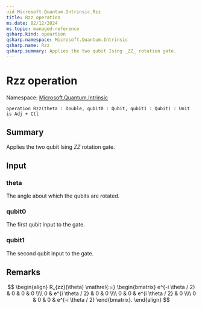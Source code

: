 ```yaml
---
uid Microsoft.Quantum.Intrinsic.Rzz
title: Rzz operation
ms.date: 02/12/2024
ms.topic: managed-reference
qsharp.kind: opeartion
qsharp.namespace: Microsoft.Quantum.Intrinsic
qsharp.name: Rzz
qsharp.summary: Applies the two qubit Ising _ZZ_ rotation gate.
---
```


# Rzz operation

Namespace: [Microsoft.Quantum.Intrinsic](xref:Microsoft.Quantum.Intrinsic)

```qsharp
operation Rzz(theta : Double, qubit0 : Qubit, qubit1 : Qubit) : Unit is Adj + Ctl
```

## Summary
Applies the two qubit Ising _ZZ_ rotation gate.

## Input
### theta
The angle about which the qubits are rotated.
### qubit0
The first qubit input to the gate.
### qubit1
The second qubit input to the gate.

## Remarks
$$
\begin{align}
    R_{zz}(\theta) \mathrel{:=}
    \begin{bmatrix}
        e^{-i \theta / 2} & 0 & 0 & 0 \\\\
        0 & e^{i \theta / 2} & 0 & 0 \\\\
        0 & 0 & e^{i \theta / 2} & 0 \\\\
        0 & 0 & 0 & e^{-i \theta / 2}
    \end{bmatrix}.
\end{align}
$$
